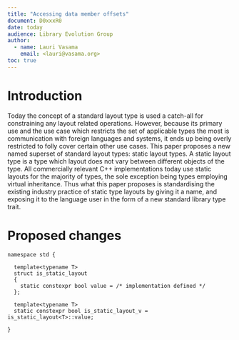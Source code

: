 ```yaml
---
title: "Accessing data member offsets"
document: D0xxxR0
date: today
audience: Library Evolution Group
author:
  - name: Lauri Vasama
    email: <lauri@vasama.org>
toc: true
---
```


# Introduction

Today the concept of a standard layout type is used a catch-all for constraining any layout related operations. However, because its primary use and the use case which restricts the set of applicable types the most is communication with foreign languages and systems, it ends up being overly restricted to folly cover certain other use cases. This paper proposes a new named superset of standard layout types: static layout types. A static layout type is a type which layout does not vary between different objects of the type. All commercially relevant C++ implementations today use static layouts for the majority of types, the sole exception being types employing virtual inheritance. Thus what this paper proposes is standardising the existing industry practice of static type layouts by giving it a name, and exposing it to the language user in the form of a new standard library type trait.

# Proposed changes

```
namespace std {

  template<typename T>
  struct is_static_layout
  {
    static constexpr bool value = /* implementation defined */
  };

  template<typename T>
  static constexpr bool is_static_layout_v = is_static_layout<T>::value;

}
```
